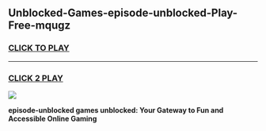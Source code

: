 
## Unblocked-Games-episode-unblocked-Play-Free-mqugz
<h3>
<a href="https://premium76.site?title=episode-unblocked&ref=18A1">CLICK TO PLAY</a></h3>
<hr>

<h3>
<a href="https://premium76.site?title=episode-unblocked&ref=18A1">CLICK 2 PLAY</a>
  
</h3>

<a href="https://premium76.site?title=episode-unblocked&ref=18A1"><img src="https://clearcache.store/games.png"></a>


**episode-unblocked games unblocked: Your Gateway to Fun and Accessible Online Gaming**
